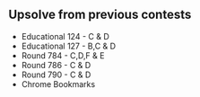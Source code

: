 ## Upsolve from previous contests

- Educational 124 - C & D
- Educational 127 - B,C & D
- Round 784 - C,D,F & E
- Round 786 - C & D
- Round 790 - C & D
- Chrome Bookmarks
